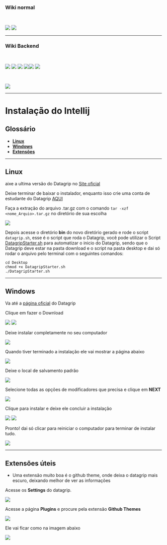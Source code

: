 ### Wiki normal

<br>

[![](https://img.shields.io/badge/P%C3%A1gina%20Inicial-323330?style=for-the-badge)](home)
[![](https://img.shields.io/badge/Instala%C3%A7%C3%A3o-323330?style=for-the-badge)](Instalação)

---

### Wiki Backend

<br>

[![](https://img.shields.io/badge/Página_inicial_backend-323330?style=for-the-badge)](backend/backend_home)
[![](https://img.shields.io/badge/Instalando_Java-323330?style=for-the-badge&logo=java&logoColor=white)](backend/java_instalacao)
[![](https://img.shields.io/badge/Instalando_maven-323330?style=for-the-badge)](backend/maven_instalacao)
[![](https://img.shields.io/badge/Instalando_postman-323330?style=for-the-badge)](backend/postman_instalacao)[![](https://img.shields.io/badge/Instalando_intellij-323330?style=for-the-badge)](backend/intellij_instalacao)
[![](https://img.shields.io/badge/Instalando_Datagrip-FF4500?style=for-the-badge)](backend/datagrip_instalacao)

<br>

[![](https://img.shields.io/badge/Utilizando_postman-323330?style=for-the-badge)]()

---

# Instalação do Intellij

## Glossário

* [**Linux**](backend/intellij_instalacao#linux)
* [**Windows**](backend/intellij_instalacao#windows)
* [**Extensões**](backend/intellij_instalacao#extensao)

---

<a name="linux"></a>

## Linux

aixe a ultima versão do Datagrip no [Site oficial](https://www.jetbrains.com/datagrip/download/#section=linux)



Deixe terminar de baixar o instalador, enquanto isso crie uma conta de estudante do Datagrip [AQUI](https://www.jetbrains.com/pt-br/community/education/#students)

Faça a extração do arquivo .tar.gz com o comando `tar -xzf <nome_Arquio>.tar.gz` no diretório de sua escolha

<img src="resources/images/datagrip/1_linux.png">

Depois acesse o diretório **bin** do novo diretório gerado e rode o script `datagrip.sh`, esse é o script que roda o Datagrip, você pode utilizar o Script [DatagripStarter.sh](https://tools.ages.pucrs.br/Joinfut/joinfut-database/-/blob/main/Script_Linux/DatagripStarter.sh) para automatizar o inicio do Datagrip, sendo que o Datagrip deve estar na pasta download e o script na pasta desktop e dai só rodar o arquivo pelo terminal com o seguintes comandos:

```shell
cd Desktop
chmod +x DatagripStarter.sh
./DatagripStarter.sh
```

---

<a name="windows"></a>

## Windows

Va até a [página oficial](https://www.jetbrains.com/datagrip/) do Datagrip

Clique em fazer o Download

<img src="resources/images/datagrip/1.png">

<img src="resources/images/datagrip/2.png">

Deixe instalar completamente no seu computador

<img src="resources/images/datagrip/3.png">

Quando tiver terminado a instalação ele vai mostrar a página abaixo

<img src="resources/images/datagrip/4.png">

Deixe o local de salvamento padrão

<img src="resources/images/datagrip/5.png">

Selecione todas as opções de modificadores que precisa e clique em **NEXT**

<img src="resources/images/datagrip/6.png">

Clique para instalar e deixe ele concluir a instalação

<img src="resources/images/datagrip/7.png">

<img src="resources/images/datagrip/8.png">

Pronto! dai só clicar para reiniciar o computador para terminar de instalar tudo.

<img src="resources/images/datagrip/9.png">


---

<a name="extensao"></a>

## Extensões úteis

* Uma extensão muito boa é o github theme, onde deixa o datagrip mais escuro, deixando melhor de ver as informações

Acesse os **Settings** do datagrip.

<img src="resources/images/datagrip/10.png">

Acesse a página **Plugins** e procure pela extensão **Github Themes**

<img src="resources/images/datagrip/11.png">

Ele vai ficar como na imagem abaixo

<img src="resources/images/datagrip/12.png">